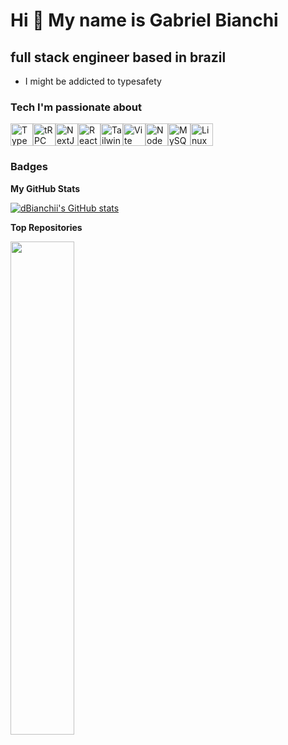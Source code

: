 Hi 👋 My name is Gabriel Bianchi
================================

full stack engineer based in brazil
-------------------------------------------------------------------------------------

* I might be addicted to typesafety

### Tech I'm passionate about


<p align="left">
<a href="https://www.typescriptlang.org/" target="_blank" rel="noreferrer"><img src="https://raw.githubusercontent.com/danielcranney/readme-generator/main/public/icons/skills/typescript-colored.svg" width="36" height="36" alt="TypeScript" /></a><a href="https://trpc.io" rel="nofollow"><img src="https://avatars.githubusercontent.com/u/78011399?s=200&amp;v=4" width="36" height="36" alt="tRPC" style="max-width: 100%;"></a><a href="https://www.nextjs.org" rel="nofollow"><img src="https://raw.githubusercontent.com/danielcranney/readme-generator/main/public/icons/skills/nextjs-colored-dark.svg" width="36" height="36" alt="NextJs" style="max-width: 100%;"></a><a href="https://reactjs.org/" target="_blank" rel="noreferrer"><img src="https://raw.githubusercontent.com/danielcranney/readme-generator/main/public/icons/skills/react-colored.svg" width="36" height="36" alt="React" /></a><a href="https://tailwindcss.com/" target="_blank" rel="noreferrer"><img src="https://raw.githubusercontent.com/danielcranney/readme-generator/main/public/icons/skills/tailwindcss-colored.svg" width="36" height="36" alt="TailwindCSS" /></a><a href="https://vitejs.dev/" target="_blank" rel="noreferrer"><img src="https://raw.githubusercontent.com/danielcranney/readme-generator/main/public/icons/skills/vite-colored.svg" width="36" height="36" alt="Vite" /></a><a href="https://nodejs.org/en/" target="_blank" rel="noreferrer"><img src="https://raw.githubusercontent.com/danielcranney/readme-generator/main/public/icons/skills/nodejs-colored.svg" width="36" height="36" alt="NodeJS" /></a><a href="https://www.mysql.com/" target="_blank" rel="noreferrer"><img src="https://raw.githubusercontent.com/danielcranney/readme-generator/main/public/icons/skills/mysql-colored.svg" width="36" height="36" alt="MySQL" /></a><a href="https://www.linux.org" target="_blank" rel="noreferrer"><img src="https://raw.githubusercontent.com/danielcranney/readme-generator/main/public/icons/skills/linux-colored.svg" width="36" height="36" alt="Linux" /></a>
</p>

### Badges

<b>My GitHub Stats</b>

<a href="http://www.github.com/dBianchii"><img src="https://github-readme-stats.vercel.app/api?username=dBianchii&show_icons=true&hide=stars,&count_private=true&title_color=f97316&text_color=ef4444&icon_color=444e59&bg_color=000000&hide_border=true&show_icons=true" alt="dBianchii's GitHub stats" /></a>

<b>Top Repositories</b>

<div width="100%" align="center"><a href="https://github.com/dBianchii/kodix-turbo" align="left"><img align="left" width="45%" src="https://github-readme-stats.vercel.app/api/pin/?username=dBianchii&repo=kodix-turbo&title_color=f97316&text_color=ef4444&icon_color=444e59&bg_color=000000&hide_border=true&locale=en" /></a></div><br /><br /><br /><br /><br /><br /><br />

